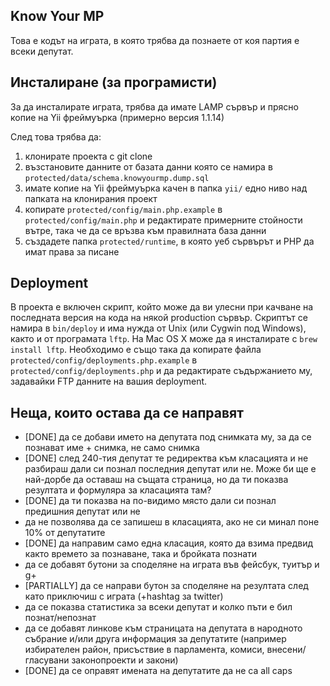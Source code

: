 ## Know Your MP

Това е кодът на играта, в която трябва да познаете от коя партия е всеки депутат.

## Инсталиране (за програмисти)

За да инсталирате играта, трябва да имате LAMP сървър и прясно копие на Yii фреймуърка (примерно версия 1.1.14)

След това трябва да:

1. клонирате проекта с git clone
2. възстановите данните от базата данни която се намира в `protected/data/schema.knowyourmp.dump.sql`
3. имате копие на Yii фреймуърка качен в папка `yii/` едно ниво над папката на клонирания проект
4. копирате `protected/config/main.php.example` в `protected/config/main.php` и редактирате примерните стойности вътре, така че да се връзва към правилната база данни
5. създадете папка `protected/runtime`, в която уеб сървърът и PHP да имат права за писане

## Deployment

В проекта е включен скрипт, който може да ви улесни при качване на последната версия на кода на някой production сървър. Скриптът се намира в `bin/deploy` и има нужда от Unix (или Cygwin под Windows), както и от програмата `lftp`. На Mac OS X може да я инсталирате с `brew install lftp`. Необходимо е също така да копирате файла `protected/config/deployments.php.example` в `protected/config/deployments.php` и да редактирате съдържанието му, задавайки FTP данните на вашия deployment.

## Неща, които остава да се направят

* [DONE] да се добави името на депутата под снимката му, за да се познават име + снимка, не само снимка
* [DONE] след 240-тия депутат те редиректва към класацията и не разбираш дали си познал последния депутат или не.
  Може би ще е най-дорбе да оставаш на същата страница, но да ти показва резултата и формуляра за класацията там?
* [DONE] да ти показва на по-видимо място дали си познал предишния депутат или не
* да не позволява да се запишеш в класацията, ако не си минал поне 10% от депутатите
* [DONE] да направим само една класация, която да взима предвид както времето за познаване, така и бройката познати
* да се добавят бутони за споделяне на играта във фейсбук, туитър и g+
* [PARTIALLY] да се направи бутон за споделяне на резултата след като приключиш с играта (+hashtag за twitter)
* да се показва статистика за всеки депутат и колко пъти е бил познат/непознат
* да се добавят линкове към страницата на депутата в народното събрание и/или друга информация за депутатите
  (например избирателен район, присъствие в парламента, комиси, внесени/гласувани законопроекти и закони)
* [DONE] да се оправят имената на депутатите да не са all caps

